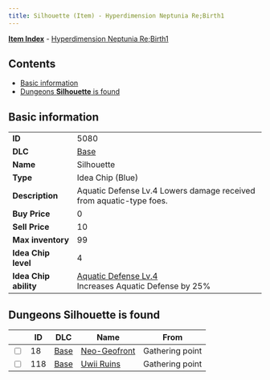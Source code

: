 ```yaml
---
title: Silhouette (Item) - Hyperdimension Neptunia Re;Birth1
---
```


[**Item Index**](/neptunia/rb1/item/index.html) - [Hyperdimension Neptunia Re;Birth1](/neptunia/rb1)

## Contents

- [Basic information](#basic-information)
- [Dungeons **Silhouette** is found](#dungeons-silhouette-is-found)

## Basic information

|   |   |
| -- | -- |
| **ID** | 5080 |
| **DLC** | [Base](/neptunia/rb1/dlc/1-base.html) |
| **Name** | Silhouette |
| **Type** | Idea Chip (Blue) |
| **Description** | Aquatic Defense Lv.4 Lowers damage received from aquatic-type foes. |
| **Buy Price** | 0 |
| **Sell Price** | 10 |
| **Max inventory** | 99 |
| **Idea Chip level** | 4 |
| **Idea Chip ability** | [Aquatic Defense Lv.4](/neptunia/rb1/avatar/1-9579-aquatic-defense-lv-4.html)<br />Increases Aquatic Defense by 25% |


## Dungeons **Silhouette** is found

|    | ID | DLC | Name | From |
| -- | -- | --- | ---- | ---- |
| <input type="checkbox" id="rb1-dungeon-1-18" class="trackbox" /> | 18 | [Base](/neptunia/rb1/dlc/1-base.html) | [Neo-Geofront](/neptunia/rb1/dungeon/1-18-neo-geofront.html) | Gathering point |
| <input type="checkbox" id="rb1-dungeon-1-118" class="trackbox" /> | 118 | [Base](/neptunia/rb1/dlc/1-base.html) | [Uwii Ruins](/neptunia/rb1/dungeon/1-118-uwii-ruins.html) | Gathering point |
